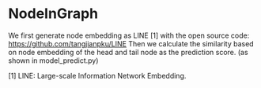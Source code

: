 # NodeInGraph

We first generate node embedding as LINE [1] with the open source code: https://github.com/tangjianpku/LINE
Then we calculate the similarity based on node embedding of the head and tail node as the prediction score. (as shown in model_predict.py)


[1] LINE: Large-scale Information Network Embedding.

